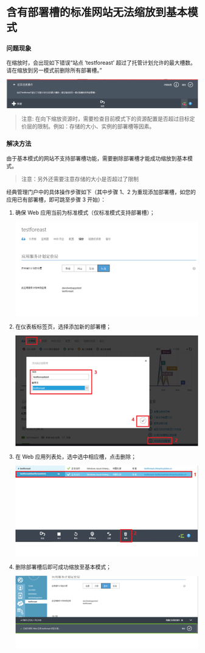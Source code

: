 # 含有部署槽的标准网站无法缩放到基本模式 #

### 问题现象 ###

在缩放时，会出现如下错误“站点 ‘testforeast’ 超过了托管计划允许的最大槽数。请在缩放到另一模式前删除所有部署槽。”

![site-testforeast-error](./media/aog-web-apps-qa-slot-scale-standard-failed/site-testforeast-error.png)

> 注意: 在向下缩放资源时，需要检查目前模式下的资源配置是否超过目标定价层的限制。例如：存储的大小、实例的部署槽等因素。

### 解决方法 ###

由于基本模式的网站不支持部署槽功能，需要删除部署槽才能成功缩放到基本模式。

> 注意：另外还需要注意存储的大小是否超过了限制

经典管理门户中的具体操作步骤如下（其中步骤 1、2 为重现添加部署槽，如您的应用已有部署槽，即可跳至步骤 3 开始）：

1. 确保 Web 应用当前为标准模式（仅标准模式支持部署槽）；

	![step-1-standard](./media/aog-web-apps-qa-slot-scale-standard-failed/step-1-standard.png)

2. 在仪表板标签页，选择添加新的部署槽；

	![step-2-add-slot](./media/aog-web-apps-qa-slot-scale-standard-failed/step-2-add-slot.png)

3. 在 Web 应用列表处，选中选中相应槽，点击删除；

	![step-3-delete-slot](./media/aog-web-apps-qa-slot-scale-standard-failed/step-3-delete-slot.png)

4. 删除部署槽后即可成功缩放至基本模式；

	![step-4-scale-tier](./media/aog-web-apps-qa-slot-scale-standard-failed/step-4-scale-tier.png)
